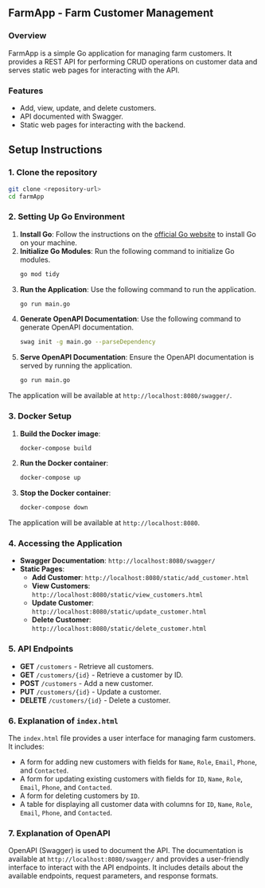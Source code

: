 ## FarmApp - Farm Customer Management

### Overview
FarmApp is a simple Go application for managing farm customers. It provides a REST API for performing CRUD operations on customer data and serves static web pages for interacting with the API.

### Features
- Add, view, update, and delete customers.
- API documented with Swagger.
- Static web pages for interacting with the backend.

## Setup Instructions

### 1. Clone the repository
```bash
git clone <repository-url>
cd farmApp
```

### 2. Setting Up Go Environment

1. **Install Go**: Follow the instructions on the [official Go website](https://golang.org/doc/install) to install Go on your machine.
2. **Initialize Go Modules**: Run the following command to initialize Go modules.
    ```bash
    go mod tidy
    ```
3. **Run the Application**: Use the following command to run the application.
    ```bash
    go run main.go
    ```
4. **Generate OpenAPI Documentation**: Use the following command to generate OpenAPI documentation.
    ```bash
    swag init -g main.go --parseDependency
    ```
5. **Serve OpenAPI Documentation**: Ensure the OpenAPI documentation is served by running the application.
    ```bash
    go run main.go
    ```

The application will be available at `http://localhost:8080/swagger/`.

### 3. Docker Setup

1. **Build the Docker image**:
    ```bash
    docker-compose build
    ```

2. **Run the Docker container**:
    ```bash
    docker-compose up
    ```

3. **Stop the Docker container**:
    ```bash
    docker-compose down
    ```

The application will be available at `http://localhost:8080`.

### 4. Accessing the Application

- **Swagger Documentation**: `http://localhost:8080/swagger/`
- **Static Pages**:
    - **Add Customer**: `http://localhost:8080/static/add_customer.html`
    - **View Customers**: `http://localhost:8080/static/view_customers.html`
    - **Update Customer**: `http://localhost:8080/static/update_customer.html`
    - **Delete Customer**: `http://localhost:8080/static/delete_customer.html`

### 5. API Endpoints
- **GET** `/customers` - Retrieve all customers.
- **GET** `/customers/{id}` - Retrieve a customer by ID.
- **POST** `/customers` - Add a new customer.
- **PUT** `/customers/{id}` - Update a customer.
- **DELETE** `/customers/{id}` - Delete a customer.

### 6. Explanation of `index.html`

The `index.html` file provides a user interface for managing farm customers. It includes:
- A form for adding new customers with fields for `Name`, `Role`, `Email`, `Phone`, and `Contacted`.
- A form for updating existing customers with fields for `ID`, `Name`, `Role`, `Email`, `Phone`, and `Contacted`.
- A form for deleting customers by `ID`.
- A table for displaying all customer data with columns for `ID`, `Name`, `Role`, `Email`, `Phone`, and `Contacted`.

### 7. Explanation of OpenAPI

OpenAPI (Swagger) is used to document the API. The documentation is available at `http://localhost:8080/swagger/` and provides a user-friendly interface to interact with the API endpoints. It includes details about the available endpoints, request parameters, and response formats.
